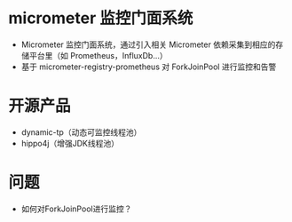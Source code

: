 # micrometer 监控门面系统
- Micrometer 监控门面系统，通过引入相关 Micrometer 依赖采集到相应的存储平台里（如 Prometheus，InfluxDb...）
- 基于 micrometer-registry-prometheus 对 ForkJoinPool 进行监控和告警

# 开源产品
- dynamic-tp（动态可监控线程池）
- hippo4j（增强JDK线程池）

# 问题
- 如何对ForkJoinPool进行监控？